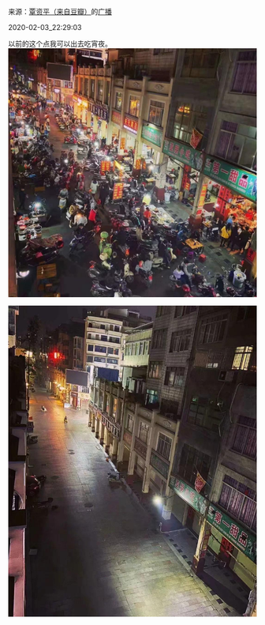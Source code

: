 来源：[覃资平（来自豆瓣）](https://www.douban.com/people/161047982/)的[广播](https://www.douban.com/people/161047982/status/2789033221/)


2020-02-03_22:29:03


以前的这个点我可以出去吃宵夜。
![](./pic/2020-02-03_22:29:03-覃资平的广播1.jpg)  

![](./pic/2020-02-03_22:29:03-覃资平的广播2.jpg)  

